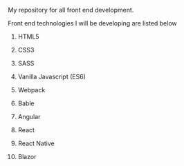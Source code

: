 My repository for all front end development.

Front end technologies I will be developing are listed below

1) HTML5

2) CSS3

3) SASS

4) Vanilla Javascript (ES6)

5) Webpack

6) Bable

7) Angular

8) React

9) React Native

10) Blazor
